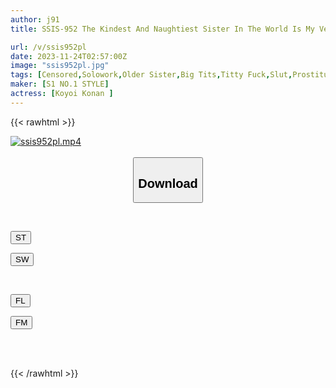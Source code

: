 ```yaml
---
author: j91
title: SSIS-952 The Kindest And Naughtiest Sister In The World Is My Very Own Prostitute Konan Koyoi

url: /v/ssis952pl
date: 2023-11-24T02:57:00Z
image: "ssis952pl.jpg"
tags: [Censored,Solowork,Older Sister,Big Tits,Titty Fuck,Slut,Prostitutes	 ]
maker: [S1 NO.1 STYLE]
actress: [Koyoi Konan ]
---
```



{{< rawhtml >}}

<div class="video" data-videoid="eGpDqregoBijd7">
    <a href="javascript:;">
        <img src="/v/ssis952pl/ssis952pl.jpg" width="WIDTH" height="HEIGHT" alt="ssis952pl.mp4" loading="lazy">
    </a>
</div>

<script type="text/javascript" src="https://j91.asia/asset/on-demand-st.js"></script>

<br>
  <link rel="stylesheet" href="https://j91.asia/asset/bs5.css">
  
  <center>
  <button class="btn btn-primary" type="button" data-bs-toggle="collapse" data-bs-target=".multi-collapse" aria-expanded="false" aria-controls="multiCollapseExample1 multiCollapseExample2"><h2>Download</h2></button></center>
</p>
<div class="row">
  <div class="col">
    <div class="collapse multi-collapse" id="multiCollapseExample1">
      <div class="card card-body">
	      	      <br>
<div class="buttons">  
<p><a href="https://streamtape.to/v/eGpDqregoBijd7" target="_blank"><button class="btn-hover color-3"><i class="fa fa-download"></i> ST</button></a></p>
<p><a href="https://flaswish.com/jgpctma5klh7" target="_blank"><button class="btn-hover color-2"><i class="fa fa-download"></i> SW</button></a></p></div>
    </div>
  </div>
</div>
  <div class="col">
    <div class="collapse multi-collapse" id="multiCollapseExample2">
      <div class="card card-body">
	      <br>
<div class="buttons">
<p><a href="javascript:;" target="_blank"><button class="btn-hover color-9"><i class="fa fa-download"></i> FL</button></a></p>
<p><a href="javascript:;" target="_blank"><button class="btn-hover color-8"><i class="fa fa-download"></i> FM</button></a></p></div>
<br><br>
      </div>
    </div>
  </div>
</div>

{{< /rawhtml >}}

